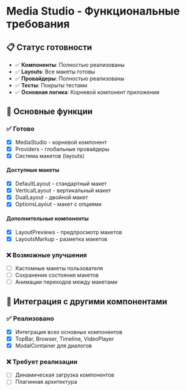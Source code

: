 # Media Studio - Функциональные требования

## 📋 Статус готовности

- ✅ **Компоненты**: Полностью реализованы
- ✅ **Layouts**: Все макеты готовы
- ✅ **Провайдеры**: Полностью реализованы
- ✅ **Тесты**: Покрыты тестами
- ✅ **Основная логика**: Корневой компонент приложения

## 🎯 Основные функции

### ✅ Готово
- [x] MediaStudio - корневой компонент
- [x] Providers - глобальные провайдеры
- [x] Система макетов (layouts)

#### Доступные макеты
- [x] DefaultLayout - стандартный макет
- [x] VerticalLayout - вертикальный макет
- [x] DualLayout - двойной макет
- [x] OptionsLayout - макет с опциями

#### Дополнительные компоненты
- [x] LayoutPreviews - предпросмотр макетов
- [x] LayoutsMarkup - разметка макетов

### ❌ Возможные улучшения
- [ ] Кастомные макеты пользователя
- [ ] Сохранение состояния макетов
- [ ] Анимации переходов между макетами

## 🔄 Интеграция с другими компонентами

### ✅ Реализовано
- [x] Интеграция всех основных компонентов
- [x] TopBar, Browser, Timeline, VideoPlayer
- [x] ModalContainer для диалогов

### ❌ Требует реализации
- [ ] Динамическая загрузка компонентов
- [ ] Плагинная архитектура

